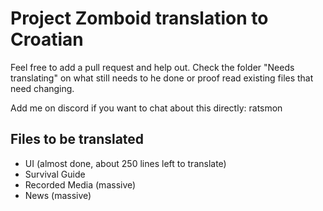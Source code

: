 # Project Zomboid translation to Croatian
Feel free to add a pull request and help out. Check the folder "Needs translating" on what still needs to he done or proof read existing files that need changing.

Add me on discord if you want to chat about this directly: ratsmon

## Files to be translated

* UI (almost done, about 250 lines left to translate)
* Survival Guide
* Recorded Media (massive)
* News (massive)
